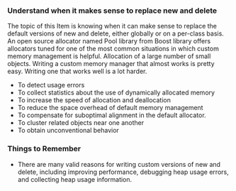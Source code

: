 ### Understand when it makes sense to replace new and delete
The topic of this Item is knowing when it can make sense to replace the default versions of new and delete, either globally or on a per-class basis. An open source allocator named Pool library from Boost library offers allocators tuned for one of the most common situations in which custom memory management is helpful. Allocation of a large number of small objects. Writing a custom memory manager that almost works is pretty easy. Writing one that works well is a lot harder.

* To detect usage errors
* To collect statistics about the use of dynamically allocated memory
* To increase the speed of allocation and deallocation
* To reduce the space overhead of default memory management
* To compensate for suboptimal alignment in the default allocator.
* To cluster related objects near one another
* To obtain unconventional behavior
### Things to Remember
* There are many valid reasons for writing custom versions of new and delete, including improving performance, debugging heap usage errors, and collecting heap usage information.
